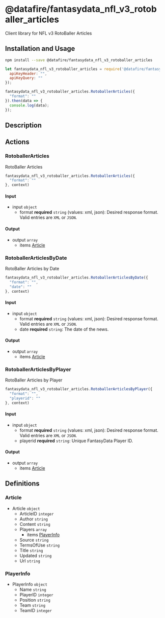 # @datafire/fantasydata_nfl_v3_rotoballer_articles

Client library for NFL v3 RotoBaller Articles

## Installation and Usage
```bash
npm install --save @datafire/fantasydata_nfl_v3_rotoballer_articles
```
```js
let fantasydata_nfl_v3_rotoballer_articles = require('@datafire/fantasydata_nfl_v3_rotoballer_articles').create({
  apiKeyHeader: "",
  apiKeyQuery: ""
});

fantasydata_nfl_v3_rotoballer_articles.RotoballerArticles({
  "format": ""
}).then(data => {
  console.log(data);
});
```

## Description



## Actions

### RotoballerArticles
RotoBaller Articles


```js
fantasydata_nfl_v3_rotoballer_articles.RotoballerArticles({
  "format": ""
}, context)
```

#### Input
* input `object`
  * format **required** `string` (values: xml, json): Desired response format. Valid entries are <code>XML</code> or <code>JSON</code>.

#### Output
* output `array`
  * items [Article](#article)

### RotoballerArticlesByDate
RotoBaller Articles by Date


```js
fantasydata_nfl_v3_rotoballer_articles.RotoballerArticlesByDate({
  "format": "",
  "date": ""
}, context)
```

#### Input
* input `object`
  * format **required** `string` (values: xml, json): Desired response format. Valid entries are <code>XML</code> or <code>JSON</code>.
  * date **required** `string`: The date of the news.

#### Output
* output `array`
  * items [Article](#article)

### RotoballerArticlesByPlayer
RotoBaller Articles by Player


```js
fantasydata_nfl_v3_rotoballer_articles.RotoballerArticlesByPlayer({
  "format": "",
  "playerid": ""
}, context)
```

#### Input
* input `object`
  * format **required** `string` (values: xml, json): Desired response format. Valid entries are <code>XML</code> or <code>JSON</code>.
  * playerid **required** `string`: Unique FantasyData Player ID.

#### Output
* output `array`
  * items [Article](#article)



## Definitions

### Article
* Article `object`
  * ArticleID `integer`
  * Author `string`
  * Content `string`
  * Players `array`
    * items [PlayerInfo](#playerinfo)
  * Source `string`
  * TermsOfUse `string`
  * Title `string`
  * Updated `string`
  * Url `string`

### PlayerInfo
* PlayerInfo `object`
  * Name `string`
  * PlayerID `integer`
  * Position `string`
  * Team `string`
  * TeamID `integer`


